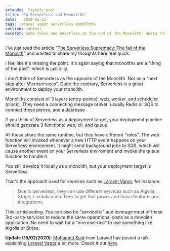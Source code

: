 ```yaml
---
extends: _layouts.post
title: 'On Serverless and Monoliths'
date:   2020-02-12
tags: laravel vapor serverless monoliths
section: content
excerpt: Some folks see Severless as the end of the Monolith. Quite the contrary. Here's how Laravel Vapor makes it easy to breakdown a Laravel application in 3 functions (Web, Queue, and CLI) to deploy to AWS Lambda.
---
```


I've just read the article "[The Serverless Supremacy: The fall of the Monolith](https://blog.webiny.com/the-serverless-supremacy-204fbf5add75?gi=c634008b1d6d)" and wanted to share my thoughts here real quick.

I feel like it's missing the point. It's again saying that monoliths are a "thing of the past", which is just silly.

I don't think of Serverless as the opposite of the Monolith. Nor as a "next step after Microservices". Quite the contrary, Serverless is a great environment to deploy your monolith.

Monoliths consists of 3 layers (entry-points): web, worker, and scheduler (clock). They need a connecting message broker, usually Redis or SQS to connect these pieces, and a database.

If you think of Serverless as a deployment target, your deployment pipeline should generate 3 functions: web, cli, and queue.

All these share the same runtime, but they have different "roles". The web function will invoked whenever a new HTTP event happens on your Serverless environment. It might send background jobs to SQS, which will cause another event on your Serverless enviroment and invoke the queue function to handle it.

You still develop it locally as a monolith, but your deployment target is Serverless.

That's the approach used for services such as [Laravel Vapor](https://vapor.laravel.com/), for instance.

> Due to serverless, they can use different services such as Algolia, Stripe, Lambda and others to get that power and those features and integrations.

This is misleading. You can also be "serviceful" and leverage most of these 3rd-party services to reduce the same operational costs as a monolith application. No need to wait for a "microservice" to use something like Algolia or Stripe.

**Update (15/02/2020)**: [Mohamed Said](https://twitter.com/themsaid/) from Laravel has posted a talk explaining [Laravel Vapor](https://vapor.laravel.com/) a bit more. Check it out [here](https://www.youtube.com/watch?v=vHw9tSSRJGw).
